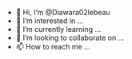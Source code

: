 - 👋 Hi, I’m @Diawara02lebeau
- 👀 I’m interested in ...
- 🌱 I’m currently learning ...
- 💞️ I’m looking to collaborate on ...
- 📫 How to reach me ...

<!---
Diawara02lebeau/Diawara02lebeau is a ✨ special ✨ repository because its `README.md` (this file) appears on your GitHub profile.
You can click the Preview link to take a look at your changes.
--->
